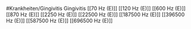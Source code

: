 #Krankheiten/Gingivitis
Gingivitis
[[70 Hz (E)]]
[[120 Hz (E)]]
[[600 Hz (E)]]
[[870 Hz (E)]]
[[2250 Hz (E)]]
[[22500 Hz (E)]]
[[187500 Hz (E)]]
[[396500 Hz (E)]]
[[587500 Hz (E)]]
[[696500 Hz (E)]]